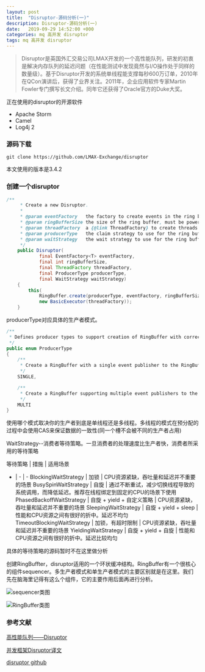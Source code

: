 ```yaml
---
layout: post
title:  "Disruptor-源码分析(一)"
description: Disruptor-源码分析(一)
date:   2019-09-29 14:52:00 +000
categories: mq 高并发 disruptor
tags: mq 高并发 disruptor
---
```


> Disruptor是英国外汇交易公司LMAX开发的一个高性能队列，研发的初衷是解决内存队列的延迟问题（在性能测试中发现竟然与I/O操作处于同样的数量级）。基于Disruptor开发的系统单线程能支撑每秒600万订单，2010年在QCon演讲后，获得了业界关注。2011年，企业应用软件专家Martin Fowler专门撰写长文介绍。同年它还获得了Oracle官方的Duke大奖。

正在使用的disruptor的开源软件

- Apache Storm
- Camel
- Log4j 2

### 源码下载

```shell
git clone https://github.com/LMAX-Exchange/disruptor
```

本文使用的版本是3.4.2

### 创建一个disruptor

```java
/**
     * Create a new Disruptor.
     *
     * @param eventFactory   the factory to create events in the ring buffer.
     * @param ringBufferSize the size of the ring buffer, must be power of 2.
     * @param threadFactory  a {@link ThreadFactory} to create threads for processors.
     * @param producerType   the claim strategy to use for the ring buffer.
     * @param waitStrategy   the wait strategy to use for the ring buffer.
     */
    public Disruptor(
            final EventFactory<T> eventFactory,
            final int ringBufferSize,
            final ThreadFactory threadFactory,
            final ProducerType producerType,
            final WaitStrategy waitStrategy)
    {
        this(
            RingBuffer.create(producerType, eventFactory, ringBufferSize, waitStrategy),
            new BasicExecutor(threadFactory));
    }
```

producerType对应具体的生产者模式。

```java
/**
 * Defines producer types to support creation of RingBuffer with correct sequencer and publisher.
 */
public enum ProducerType
{
    /**
     * Create a RingBuffer with a single event publisher to the RingBuffer
     */
    SINGLE,

    /**
     * Create a RingBuffer supporting multiple event publishers to the one RingBuffer
     */
    MULTI
}
```

使用哪个模式取决你的生产者到底是单线程还是多线程。多线程的模式在预分配的过程中会使用CAS来保证数据的一致性(同一个槽不会被不同的生产者占用)

WaitStrategy--消费者等待策略。一旦消费者的处理速度比生产者快，消费者所采用的等待策略

等待策略 | 措施 | 适用场景
- | - | -
BlockingWaitStrategy | 加锁 | CPU资源紧缺，吞吐量和延迟并不重要的场景
BusySpinWaitStrategy | 自旋 | 通过不断重试，减少切换线程导致的系统调用，而降低延迟。推荐在线程绑定到固定的CPU的场景下使用
PhasedBackoffWaitStrategy | 自旋 + yield + 自定义策略 | CPU资源紧缺，吞吐量和延迟并不重要的场景
SleepingWaitStrategy | 自旋 + yield + sleep | 性能和CPU资源之间有很好的折中。延迟不均匀
TimeoutBlockingWaitStrategy | 加锁，有超时限制 | CPU资源紧缺，吞吐量和延迟并不重要的场景
YieldingWaitStrategy | 自旋 + yield + 自旋 | 性能和CPU资源之间有很好的折中。延迟比较均匀

具体的等待策略的源码暂时不在这里做分析

创建RingBuffter，disruptor适用的一个环状缓冲结构。RingBuffer有一个很核心的组件sequencer。多生产者模式和单生产者模式的主要区别就是在这里。我们先在脑海里记得有这么个组件，它的主要作用后面再进行分析。

![sequencer类图](https://leiwingqueen-1300197911.cos.ap-guangzhou.myqcloud.com/20190930000518.png)

![RingBuffer类图](https://leiwingqueen-1300197911.cos.ap-guangzhou.myqcloud.com/20190930001040.png)

### 参考文献

[高性能队列——Disruptor](https://tech.meituan.com/2016/11/18/disruptor.html)

[并发框架Disruptor译文](https://ifeve.com/disruptor/)

[disruptor github](https://github.com/LMAX-Exchange/disruptor)
